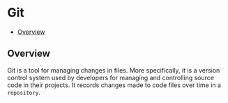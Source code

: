 # Git

- [Overview](#overview)

## Overview

Git is a tool for managing changes in files. More specifically, it is a version control system used by developers for managing and controlling source code in their projects. It records changes made to code files over time in a `repository`.

